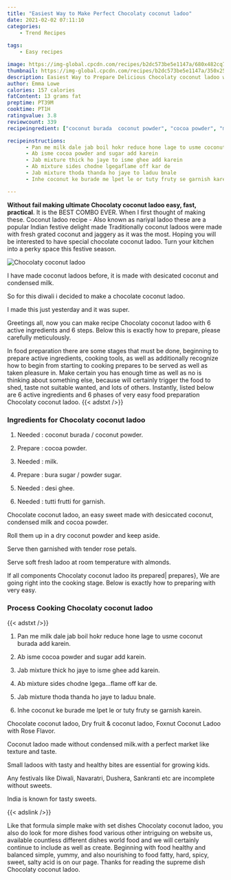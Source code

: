 ```yaml
---
title: "Easiest Way to Make Perfect Chocolaty coconut ladoo"
date: 2021-02-02 07:11:10
categories:
    - Trend Recipes
    
tags:
    - Easy recipes

image: https://img-global.cpcdn.com/recipes/b2dc573be5e1147a/680x482cq70/chocolaty-coconut-ladoo-recipe-main-photo.jpg
thumbnail: https://img-global.cpcdn.com/recipes/b2dc573be5e1147a/350x250cq70/chocolaty-coconut-ladoo-recipe-main-photo.jpg
description: Easiest Way to Prepare Delicious Chocolaty coconut ladoo with 6 ingredients and 6 stages of easy cooking.
author: Emma Lowe
calories: 157 calories
fatContent: 13 grams fat
preptime: PT39M
cooktime: PT1H
ratingvalue: 3.8
reviewcount: 339
recipeingredient: ["coconut burada  coconut powder", "cocoa powder", "milk", "bura sugar  powder sugar", "desi ghee", "tutti frutti for garnish"]

recipeinstructions: 
      - Pan me milk dale jab boil hokr reduce hone lage to usme coconut burada add karein 
      - Ab isme cocoa powder and sugar add karein 
      - Jab mixture thick ho jaye to isme ghee add karein 
      - Ab mixture sides chodne lgegaflame off kar de 
      - Jab mixture thoda thanda ho jaye to laduu bnale 
      - Inhe coconut ke burade me lpet le or tuty fruty se garnish karein

---
```




**Without fail making ultimate Chocolaty coconut ladoo easy, fast, practical**. It is the BEST COMBO EVER. When I first thought of making these. Coconut ladoo recipe - Also known as nariyal ladoo these are a popular Indian festive delight made Traditionally coconut ladoos were made with fresh grated coconut and jaggery as it was the most. Hoping you will be interested to have special chocolate coconut ladoo. Turn your kitchen into a perky space this festive season.


![Chocolaty coconut ladoo](https://img-global.cpcdn.com/recipes/b2dc573be5e1147a/680x482cq70/chocolaty-coconut-ladoo-recipe-main-photo.jpg "Chocolaty coconut ladoo")



I have made coconut ladoos before, it is made with desicated coconut and condensed milk.

So for this diwali i decided to make a chocolate coconut ladoo.

I made this just yesterday and it was super.


Greetings all, now you can make recipe Chocolaty coconut ladoo with 6 active ingredients and 6 steps. Below this is exactly how to prepare, please carefully meticulously.

In food preparation there are some stages that must be done, beginning to prepare active ingredients, cooking tools, as well as additionally recognize how to begin from starting to cooking prepares to be served as well as taken pleasure in. Make certain you has enough time as well as no is thinking about something else, because will certainly trigger the food to shed, taste not suitable wanted, and lots of others. Instantly, listed below are 6 active ingredients and 6 phases of very easy food preparation Chocolaty coconut ladoo.
{{< adstxt />}}

### Ingredients for Chocolaty coconut ladoo


1. Needed  : coconut burada / coconut powder.

1. Prepare  : cocoa powder.

1. Needed  : milk.

1. Prepare  : bura sugar / powder sugar.

1. Needed  : desi ghee.

1. Needed  : tutti frutti for garnish.


Chocolate coconut ladoo, an easy sweet made with desiccated coconut, condensed milk and cocoa powder.

Roll them up in a dry coconut powder and keep aside.

Serve then garnished with tender rose petals.

Serve soft fresh ladoo at room temperature with almonds.


If all components Chocolaty coconut ladoo its prepared| prepares}, We are going right into the cooking stage. Below is exactly how to preparing with very easy.

### Process Cooking Chocolaty coconut ladoo

{{< adstxt />}}


1. Pan me milk dale jab boil hokr reduce hone lage to usme coconut burada add karein.



1. Ab isme cocoa powder and sugar add karein.



1. Jab mixture thick ho jaye to isme ghee add karein.



1. Ab mixture sides chodne lgega...flame off kar de.



1. Jab mixture thoda thanda ho jaye to laduu bnale.



1. Inhe coconut ke burade me lpet le or tuty fruty se garnish karein.




Chocolate coconut ladoo, Dry fruit &amp; coconut ladoo, Foxnut Coconut Ladoo with Rose Flavor.

Coconut ladoo made without condensed milk.with a perfect market like texture and taste.

Small ladoos with tasty and healthy bites are essential for growing kids.

Any festivals like Diwali, Navaratri, Dushera, Sankranti etc are incomplete without sweets.

India is known for tasty sweets.


{{< adslink />}}

Like that formula simple make with set dishes Chocolaty coconut ladoo, you also do look for more dishes food various other intriguing on website us, available countless different dishes world food and we will certainly continue to include as well as create. Beginning with food healthy and balanced simple, yummy, and also nourishing to food fatty, hard, spicy, sweet, salty acid is on our page. Thanks for reading the supreme dish Chocolaty coconut ladoo.
